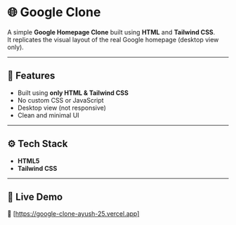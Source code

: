 # 🌐 Google Clone

A simple **Google Homepage Clone** built using **HTML** and **Tailwind CSS**.  
It replicates the visual layout of the real Google homepage (desktop view only).

---

## 🧩 Features

- Built using **only HTML & Tailwind CSS**
- No custom CSS or JavaScript
- Desktop view (not responsive)
- Clean and minimal UI

---

## ⚙️ Tech Stack

- **HTML5**
- **Tailwind CSS**

---

## 🚀 Live Demo

🔗 [https://google-clone-ayush-25.vercel.app]